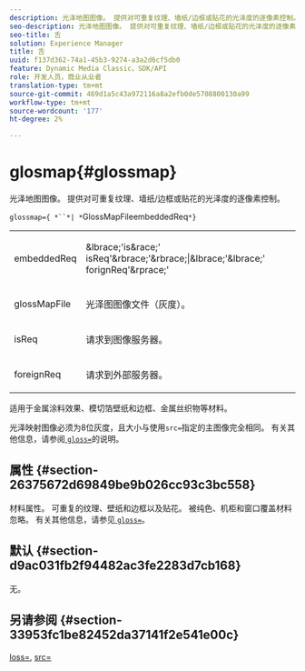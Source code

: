 ```yaml
---
description: 光泽地图图像。 提供对可重复纹理、墙纸/边框或贴花的光泽度的逐像素控制。
seo-description: 光泽地图图像。 提供对可重复纹理、墙纸/边框或贴花的光泽度的逐像素控制。
seo-title: 舌
solution: Experience Manager
title: 舌
uuid: f137d362-74a1-45b3-9274-a3a2d6cf5db0
feature: Dynamic Media Classic，SDK/API
role: 开发人员，商业从业者
translation-type: tm+mt
source-git-commit: 469d1a5c43a972116a8a2efb0de5708800130a99
workflow-type: tm+mt
source-wordcount: '177'
ht-degree: 2%

---
```



# glosmap{#glossmap}

光泽地图图像。 提供对可重复纹理、墙纸/边框或贴花的光泽度的逐像素控制。

`glossmap={ *``*| *`GlossMapFileembeddedReq`*}`

<table id="simpletable_6AFC3DEB61D647339525C7CFFA052608"> 
 <tr class="strow"> 
  <td class="stentry"> <p><span class="codeph"> <span class="varname"> embeddedReq</span> </span> </p></td> 
  <td class="stentry"> <p><span class="codeph">&amp;lbrace;'is&amp;race;'<span class="varname"> isReq</span>'&amp;rbrace;'&amp;rbrace;|&amp;lbrace;'&amp;lbrace;'<span class="varname"> forignReq</span>'&amp;rprace;'  </span> </p></td> 
 </tr> 
 <tr class="strow"> 
  <td class="stentry"> <p><span class="codeph"> <span class="varname"> glossMapFile</span> </span> </p></td> 
  <td class="stentry"> <p>光泽图图像文件（灰度）。 </p></td> 
 </tr> 
 <tr class="strow"> 
  <td class="stentry"> <p><span class="codeph"> <span class="varname"> isReq</span> </span> </p></td> 
  <td class="stentry"> <p>请求到图像服务器。 </p></td> 
 </tr> 
 <tr class="strow"> 
  <td class="stentry"> <p><span class="codeph"> <span class="varname"> foreignReq  </span> </span> </p></td> 
  <td class="stentry"> <p>请求到外部服务器。 </p></td> 
 </tr> 
</table>

适用于金属涂料效果、模切箔壁纸和边框、金属丝织物等材料。

光泽映射图像必须为8位灰度，且大小与使用`src=`指定的主图像完全相同。 有关其他信息，请参阅[ `gloss=`](../../../../../ir-api/http-protocol/image-rendering-api-ref/c-ir-http-protocol-ref/c-ir-http-protocol-command-reference/r-ir-http-gloss.md#reference-325aef2ee51e4e1584a06047427340ca)的说明。

## 属性 {#section-26375672d69849be9b026cc93c3bc558}

材料属性。 可重复的纹理、壁纸和边框以及贴花。 被纯色、机柜和窗口覆盖材料忽略。 有关其他信息，请参见[ `gloss=`](../../../../../ir-api/http-protocol/image-rendering-api-ref/c-ir-http-protocol-ref/c-ir-http-protocol-command-reference/r-ir-http-gloss.md#reference-325aef2ee51e4e1584a06047427340ca)。

## 默认 {#section-d9ac031fb2f94482ac3fe2283d7cb168}

无。

## 另请参阅 {#section-33953fc1be82452da37141f2e541e00c}

[loss=](../../../../../ir-api/http-protocol/image-rendering-api-ref/c-ir-http-protocol-ref/c-ir-http-protocol-command-reference/r-ir-http-gloss.md#reference-325aef2ee51e4e1584a06047427340ca),  [src=](../../../../../ir-api/http-protocol/image-rendering-api-ref/c-ir-http-protocol-ref/c-ir-http-protocol-command-reference/r-ir-src.md#reference-62c98abad22149d68d405ed6aaff8272)
